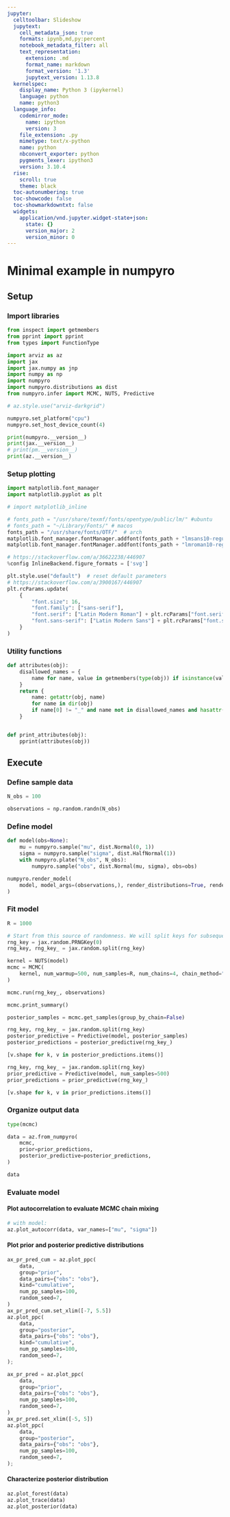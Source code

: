 ```yaml
---
jupyter:
  celltoolbar: Slideshow
  jupytext:
    cell_metadata_json: true
    formats: ipynb,md,py:percent
    notebook_metadata_filter: all
    text_representation:
      extension: .md
      format_name: markdown
      format_version: '1.3'
      jupytext_version: 1.13.8
  kernelspec:
    display_name: Python 3 (ipykernel)
    language: python
    name: python3
  language_info:
    codemirror_mode:
      name: ipython
      version: 3
    file_extension: .py
    mimetype: text/x-python
    name: python
    nbconvert_exporter: python
    pygments_lexer: ipython3
    version: 3.10.4
  rise:
    scroll: true
    theme: black
  toc-autonumbering: true
  toc-showcode: false
  toc-showmarkdowntxt: false
  widgets:
    application/vnd.jupyter.widget-state+json:
      state: {}
      version_major: 2
      version_minor: 0
---
```


# Minimal example in numpyro


## Setup


### Import libraries

```python tags=[]
from inspect import getmembers
from pprint import pprint
from types import FunctionType

import arviz as az
import jax
import jax.numpy as jnp
import numpy as np
import numpyro
import numpyro.distributions as dist
from numpyro.infer import MCMC, NUTS, Predictive

# az.style.use("arviz-darkgrid")
```

```python tags=[]
numpyro.set_platform("cpu")
numpyro.set_host_device_count(4)
```

```python tags=[]
print(numpyro.__version__)
print(jax.__version__)
# print(pm.__version__)
print(az.__version__)
```

### Setup plotting

```python slideshow={"slide_type": "fragment"} tags=[]
import matplotlib.font_manager
import matplotlib.pyplot as plt

# import matplotlib_inline
```

```python slideshow={"slide_type": "fragment"} tags=[]
# fonts_path = "/usr/share/texmf/fonts/opentype/public/lm/" #ubuntu
# fonts_path = "~/Library/Fonts/" # macos
fonts_path = "/usr/share/fonts/OTF/"  # arch
matplotlib.font_manager.fontManager.addfont(fonts_path + "lmsans10-regular.otf")
matplotlib.font_manager.fontManager.addfont(fonts_path + "lmroman10-regular.otf")
```

```python slideshow={"slide_type": "fragment"} tags=[]
# https://stackoverflow.com/a/36622238/446907
%config InlineBackend.figure_formats = ['svg']
```

```python slideshow={"slide_type": "fragment"} tags=[]
plt.style.use("default")  # reset default parameters
# https://stackoverflow.com/a/3900167/446907
plt.rcParams.update(
    {
        "font.size": 16,
        "font.family": ["sans-serif"],
        "font.serif": ["Latin Modern Roman"] + plt.rcParams["font.serif"],
        "font.sans-serif": ["Latin Modern Sans"] + plt.rcParams["font.sans-serif"],
    }
)
```

### Utility functions

```python
def attributes(obj):
    disallowed_names = {
        name for name, value in getmembers(type(obj)) if isinstance(value, FunctionType)
    }
    return {
        name: getattr(obj, name)
        for name in dir(obj)
        if name[0] != "_" and name not in disallowed_names and hasattr(obj, name)
    }


def print_attributes(obj):
    pprint(attributes(obj))
```

## Execute


### Define sample data

```python
N_obs = 100
```

```python tags=[]
observations = np.random.randn(N_obs)
```

### Define model

```python tags=[]
def model(obs=None):
    mu = numpyro.sample("mu", dist.Normal(0, 1))
    sigma = numpyro.sample("sigma", dist.HalfNormal(1))
    with numpyro.plate("N_obs", N_obs):
        numpyro.sample("obs", dist.Normal(mu, sigma), obs=obs)
```

```python tags=[]
numpyro.render_model(
    model, model_args=(observations,), render_distributions=True, render_params=True
)
```

### Fit model

```python tags=[]
R = 1000
```

```python tags=[]
# Start from this source of randomness. We will split keys for subsequent operations.
rng_key = jax.random.PRNGKey(0)
rng_key, rng_key_ = jax.random.split(rng_key)
```

```python tags=[]
kernel = NUTS(model)
mcmc = MCMC(
    kernel, num_warmup=500, num_samples=R, num_chains=4, chain_method="parallel"
)
```

```python tags=[]
mcmc.run(rng_key_, observations)
```

```python tags=[]
mcmc.print_summary()
```

```python tags=[]
posterior_samples = mcmc.get_samples(group_by_chain=False)
```

```python tags=[]
rng_key, rng_key_ = jax.random.split(rng_key)
posterior_predictive = Predictive(model, posterior_samples)
posterior_predictions = posterior_predictive(rng_key_)
```

```python
[v.shape for k, v in posterior_predictions.items()]
```

```python tags=[]
rng_key, rng_key_ = jax.random.split(rng_key)
prior_predictive = Predictive(model, num_samples=500)
prior_predictions = prior_predictive(rng_key_)
```

```python tags=[]
[v.shape for k, v in prior_predictions.items()]
```

<!-- #region {"tags": []} -->
### Organize output data
<!-- #endregion -->

```python tags=[]
type(mcmc)
```

```python tags=[]
data = az.from_numpyro(
    mcmc,
    prior=prior_predictions,
    posterior_predictive=posterior_predictions,
)
```

```python tags=[]
data
```

### Evaluate model


#### Plot autocorrelation to evaluate MCMC chain mixing

```python tags=[]
# with model:
az.plot_autocorr(data, var_names=["mu", "sigma"])
```

#### Plot prior and posterior predictive distributions

```python tags=[]
ax_pr_pred_cum = az.plot_ppc(
    data,
    group="prior",
    data_pairs={"obs": "obs"},
    kind="cumulative",
    num_pp_samples=100,
    random_seed=7,
)
ax_pr_pred_cum.set_xlim([-7, 5.5])
az.plot_ppc(
    data,
    group="posterior",
    data_pairs={"obs": "obs"},
    kind="cumulative",
    num_pp_samples=100,
    random_seed=7,
);
```

```python tags=[]
ax_pr_pred = az.plot_ppc(
    data,
    group="prior",
    data_pairs={"obs": "obs"},
    num_pp_samples=100,
    random_seed=7,
)
ax_pr_pred.set_xlim([-5, 5])
az.plot_ppc(
    data,
    group="posterior",
    data_pairs={"obs": "obs"},
    num_pp_samples=100,
    random_seed=7,
);
```

#### Characterize posterior distribution

```python tags=[]
az.plot_forest(data)
az.plot_trace(data)
az.plot_posterior(data)
```

```python

```

